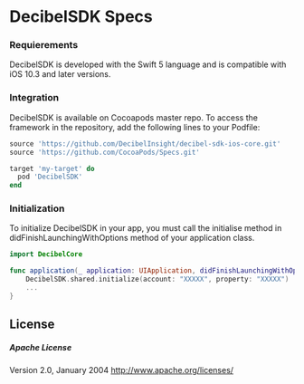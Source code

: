 # DecibelSDK Specs

### Requierements

DecibelSDK is developed with the Swift 5 language and is compatible with iOS 10.3 and later versions.

### Integration

DecibelSDK is available on Cocoapods master repo.
To access the framework in the repository, add the following lines to your Podfile:

```Ruby
source 'https://github.com/DecibelInsight/decibel-sdk-ios-core.git'
source 'https://github.com/CocoaPods/Specs.git'

target 'my-target' do
  pod 'DecibelSDK'
end
```
### Initialization

To initialize DecibelSDK in your app, you must call the initialise method in didFinishLaunchingWithOptions method of your application class.

```Swift
import DecibelCore

func application(_ application: UIApplication, didFinishLaunchingWithOptions launchOptions: [UIApplication.LaunchOptionsKey: Any]?) -> Bool {
    DecibelSDK.shared.initialize(account: "XXXXX", property: "XXXXX")
    ...
}
```

License
----

##### Apache License
Version 2.0, January 2004
http://www.apache.org/licenses/
